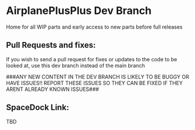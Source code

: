 # AirplanePlusPlus Dev Branch
Home for all WIP parts and early access to new parts before full releases

## Pull Requests and fixes:
If you wish to send a pull request for fixes or updates to the code to be looked at, use this dev branch instead of the main branch

###ANY NEW CONTENT IN THE DEV BRANCH IS LIKELY TO BE BUGGY OR HAVE ISSUES!! REPORT THESE ISSUES SO THEY CAN BE FIXED IF THEY ARENT ALREADY KNOWN ISSUES###


## SpaceDock Link:
TBD
 
